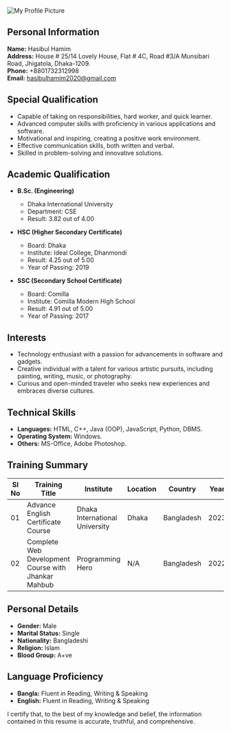 
![My Profile Picture](images/profile.jpg)


## Personal Information

**Name:** Hasibul Hamim  
**Address:** House # 25/14 Lovely House, Flat # 4C, Road #3/A Munsibari Road, Jhigatola, Dhaka-1209.  
**Phone:** +8801732312998  
**Email:** hasibulhamim2020@gmail.com  

## Special Qualification

- Capable of taking on responsibilities, hard worker, and quick learner.
- Advanced computer skills with proficiency in various applications and software.
- Motivational and inspiring, creating a positive work environment.
- Effective communication skills, both written and verbal.
- Skilled in problem-solving and innovative solutions.

## Academic Qualification

- **B.Sc. (Engineering)**
  - Dhaka International University
  - Department: CSE
  - Result: 3.82 out of 4.00

- **HSC (Higher Secondary Certificate)**
  - Board: Dhaka
  - Institute: Ideal College, Dhanmondi
  - Result: 4.25 out of 5.00
  - Year of Passing: 2019

- **SSC (Secondary School Certificate)**
  - Board: Comilla
  - Institute: Comilla Modern High School
  - Result: 4.91 out of 5.00
  - Year of Passing: 2017

## Interests

- Technology enthusiast with a passion for advancements in software and gadgets.
- Creative individual with a talent for various artistic pursuits, including painting, writing, music, or photography.
- Curious and open-minded traveler who seeks new experiences and embraces diverse cultures.

## Technical Skills

- **Languages:** HTML, C++, Java (OOP), JavaScript, Python, DBMS.
- **Operating System:** Windows.
- **Others:** MS-Office, Adobe Photoshop.

## Training Summary

| Sl No | Training Title                              | Institute                     | Location    | Country    | Year | Duration  |
|-------|--------------------------------------------|-------------------------------|-------------|------------|------|-----------|
| 01    | Advance English Certificate Course          | Dhaka International University | Dhaka       | Bangladesh | 2023 | 03 Months |
| 02    | Complete Web Development Course with Jhankar Mahbub | Programming Hero               | N/A         | Bangladesh | 2022 | 06 Months |

## Personal Details

- **Gender:** Male
- **Marital Status:** Single
- **Nationality:** Bangladeshi
- **Religion:** Islam
- **Blood Group:** A+ve

## Language Proficiency

- **Bangla:** Fluent in Reading, Writing & Speaking
- **English:** Fluent in Reading, Writing & Speaking


I certify that, to the best of my knowledge and belief, the information contained in this resume is accurate, truthful, and comprehensive.
